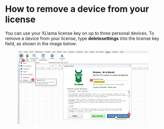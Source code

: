 # How to remove a device from your license

You can use your XLlama license key on up to three personal devices. To remove a device from your license, type **deletesettings** into the license key field, as shown in the image below:

<figure><img src=".gitbook/assets/image (6).png" alt=""><figcaption></figcaption></figure>
